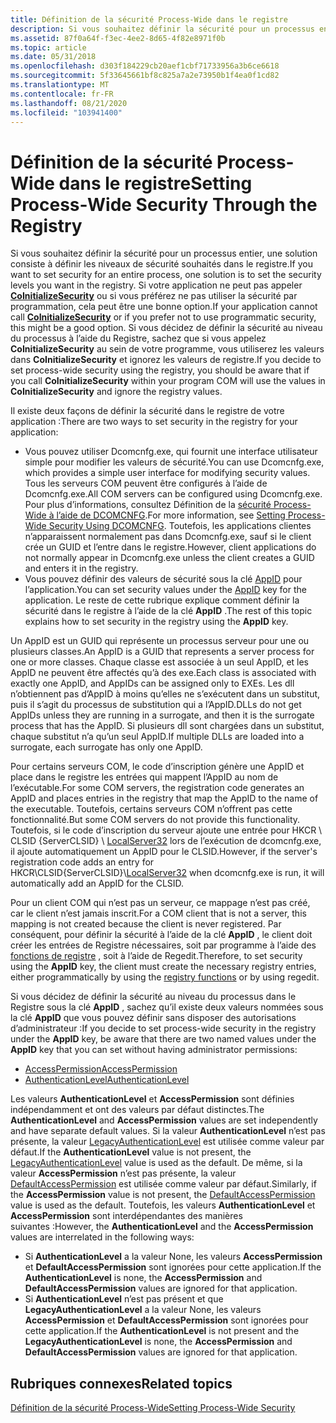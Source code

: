 ```yaml
---
title: Définition de la sécurité Process-Wide dans le registre
description: Si vous souhaitez définir la sécurité pour un processus entier, une solution consiste à définir les niveaux de sécurité souhaités dans le registre.
ms.assetid: 87f0a64f-f3ec-4ee2-8d65-4f82e8971f0b
ms.topic: article
ms.date: 05/31/2018
ms.openlocfilehash: d303f184229cb20aef1cbf71733956a3b6ce6618
ms.sourcegitcommit: 5f33645661bf8c825a7a2e73950b1f4ea0f1cd82
ms.translationtype: MT
ms.contentlocale: fr-FR
ms.lasthandoff: 08/21/2020
ms.locfileid: "103941400"
---
```

# <a name="setting-process-wide-security-through-the-registry"></a><span data-ttu-id="df85f-103">Définition de la sécurité Process-Wide dans le registre</span><span class="sxs-lookup"><span data-stu-id="df85f-103">Setting Process-Wide Security Through the Registry</span></span>

<span data-ttu-id="df85f-104">Si vous souhaitez définir la sécurité pour un processus entier, une solution consiste à définir les niveaux de sécurité souhaités dans le registre.</span><span class="sxs-lookup"><span data-stu-id="df85f-104">If you want to set security for an entire process, one solution is to set the security levels you want in the registry.</span></span> <span data-ttu-id="df85f-105">Si votre application ne peut pas appeler [**CoInitializeSecurity**](/windows/desktop/api/combaseapi/nf-combaseapi-coinitializesecurity) ou si vous préférez ne pas utiliser la sécurité par programmation, cela peut être une bonne option.</span><span class="sxs-lookup"><span data-stu-id="df85f-105">If your application cannot call [**CoInitializeSecurity**](/windows/desktop/api/combaseapi/nf-combaseapi-coinitializesecurity) or if you prefer not to use programmatic security, this might be a good option.</span></span> <span data-ttu-id="df85f-106">Si vous décidez de définir la sécurité au niveau du processus à l’aide du Registre, sachez que si vous appelez **CoInitializeSecurity** au sein de votre programme, vous utiliserez les valeurs dans **CoInitializeSecurity** et ignorez les valeurs de registre.</span><span class="sxs-lookup"><span data-stu-id="df85f-106">If you decide to set process-wide security using the registry, you should be aware that if you call **CoInitializeSecurity** within your program COM will use the values in **CoInitializeSecurity** and ignore the registry values.</span></span>

<span data-ttu-id="df85f-107">Il existe deux façons de définir la sécurité dans le registre de votre application :</span><span class="sxs-lookup"><span data-stu-id="df85f-107">There are two ways to set security in the registry for your application:</span></span>

-   <span data-ttu-id="df85f-108">Vous pouvez utiliser Dcomcnfg.exe, qui fournit une interface utilisateur simple pour modifier les valeurs de sécurité.</span><span class="sxs-lookup"><span data-stu-id="df85f-108">You can use Dcomcnfg.exe, which provides a simple user interface for modifying security values.</span></span> <span data-ttu-id="df85f-109">Tous les serveurs COM peuvent être configurés à l’aide de Dcomcnfg.exe.</span><span class="sxs-lookup"><span data-stu-id="df85f-109">All COM servers can be configured using Dcomcnfg.exe.</span></span> <span data-ttu-id="df85f-110">Pour plus d’informations, consultez Définition de la [sécurité Process-Wide à l’aide de DCOMCNFG](setting-processwide-security-using-dcomcnfg.md).</span><span class="sxs-lookup"><span data-stu-id="df85f-110">For more information, see [Setting Process-Wide Security Using DCOMCNFG](setting-processwide-security-using-dcomcnfg.md).</span></span> <span data-ttu-id="df85f-111">Toutefois, les applications clientes n’apparaissent normalement pas dans Dcomcnfg.exe, sauf si le client crée un GUID et l’entre dans le registre.</span><span class="sxs-lookup"><span data-stu-id="df85f-111">However, client applications do not normally appear in Dcomcnfg.exe unless the client creates a GUID and enters it in the registry.</span></span>
-   <span data-ttu-id="df85f-112">Vous pouvez définir des valeurs de sécurité sous la clé [AppID](appid-key.md) pour l’application.</span><span class="sxs-lookup"><span data-stu-id="df85f-112">You can set security values under the [AppID](appid-key.md) key for the application.</span></span> <span data-ttu-id="df85f-113">Le reste de cette rubrique explique comment définir la sécurité dans le registre à l’aide de la clé **AppID** .</span><span class="sxs-lookup"><span data-stu-id="df85f-113">The rest of this topic explains how to set security in the registry using the **AppID** key.</span></span>

<span data-ttu-id="df85f-114">Un AppID est un GUID qui représente un processus serveur pour une ou plusieurs classes.</span><span class="sxs-lookup"><span data-stu-id="df85f-114">An AppID is a GUID that represents a server process for one or more classes.</span></span> <span data-ttu-id="df85f-115">Chaque classe est associée à un seul AppID, et les AppID ne peuvent être affectés qu’à des exe.</span><span class="sxs-lookup"><span data-stu-id="df85f-115">Each class is associated with exactly one AppID, and AppIDs can be assigned only to EXEs.</span></span> <span data-ttu-id="df85f-116">Les dll n’obtiennent pas d’AppID à moins qu’elles ne s’exécutent dans un substitut, puis il s’agit du processus de substitution qui a l’AppID.</span><span class="sxs-lookup"><span data-stu-id="df85f-116">DLLs do not get AppIDs unless they are running in a surrogate, and then it is the surrogate process that has the AppID.</span></span> <span data-ttu-id="df85f-117">Si plusieurs dll sont chargées dans un substitut, chaque substitut n’a qu’un seul AppID.</span><span class="sxs-lookup"><span data-stu-id="df85f-117">If multiple DLLs are loaded into a surrogate, each surrogate has only one AppID.</span></span>

<span data-ttu-id="df85f-118">Pour certains serveurs COM, le code d’inscription génère une AppID et place dans le registre les entrées qui mappent l’AppID au nom de l’exécutable.</span><span class="sxs-lookup"><span data-stu-id="df85f-118">For some COM servers, the registration code generates an AppID and places entries in the registry that map the AppID to the name of the executable.</span></span> <span data-ttu-id="df85f-119">Toutefois, certains serveurs COM n’offrent pas cette fonctionnalité.</span><span class="sxs-lookup"><span data-stu-id="df85f-119">But some COM servers do not provide this functionality.</span></span> <span data-ttu-id="df85f-120">Toutefois, si le code d’inscription du serveur ajoute une entrée pour HKCR \\ CLSID {ServerCLSID} \\ [LocalServer32](localserver32.md) lors de l’exécution de dcomcnfg.exe, il ajoute automatiquement un AppID pour le CLSID.</span><span class="sxs-lookup"><span data-stu-id="df85f-120">However, if the server's registration code adds an entry for HKCR\\CLSID{ServerCLSID}\\[LocalServer32](localserver32.md) when dcomcnfg.exe is run, it will automatically add an AppID for the CLSID.</span></span>

<span data-ttu-id="df85f-121">Pour un client COM qui n’est pas un serveur, ce mappage n’est pas créé, car le client n’est jamais inscrit.</span><span class="sxs-lookup"><span data-stu-id="df85f-121">For a COM client that is not a server, this mapping is not created because the client is never registered.</span></span> <span data-ttu-id="df85f-122">Par conséquent, pour définir la sécurité à l’aide de la clé **AppID** , le client doit créer les entrées de Registre nécessaires, soit par programme à l’aide des [fonctions de registre](/windows/desktop/SysInfo/registry-functions) , soit à l’aide de Regedit.</span><span class="sxs-lookup"><span data-stu-id="df85f-122">Therefore, to set security using the **AppID** key, the client must create the necessary registry entries, either programmatically by using the [registry functions](/windows/desktop/SysInfo/registry-functions) or by using regedit.</span></span>

<span data-ttu-id="df85f-123">Si vous décidez de définir la sécurité au niveau du processus dans le Registre sous la clé **AppID** , sachez qu’il existe deux valeurs nommées sous la clé **AppID** que vous pouvez définir sans disposer des autorisations d’administrateur :</span><span class="sxs-lookup"><span data-stu-id="df85f-123">If you decide to set process-wide security in the registry under the **AppID** key, be aware that there are two named values under the **AppID** key that you can set without having administrator permissions:</span></span>

-   [<span data-ttu-id="df85f-124">AccessPermission</span><span class="sxs-lookup"><span data-stu-id="df85f-124">AccessPermission</span></span>](accesspermission.md)
-   [<span data-ttu-id="df85f-125">AuthenticationLevel</span><span class="sxs-lookup"><span data-stu-id="df85f-125">AuthenticationLevel</span></span>](authenticationlevel.md)

<span data-ttu-id="df85f-126">Les valeurs **AuthenticationLevel** et **AccessPermission** sont définies indépendamment et ont des valeurs par défaut distinctes.</span><span class="sxs-lookup"><span data-stu-id="df85f-126">The **AuthenticationLevel** and **AccessPermission** values are set independently and have separate default values.</span></span> <span data-ttu-id="df85f-127">Si la valeur **AuthenticationLevel** n’est pas présente, la valeur [LegacyAuthenticationLevel](legacyauthenticationlevel.md) est utilisée comme valeur par défaut.</span><span class="sxs-lookup"><span data-stu-id="df85f-127">If the **AuthenticationLevel** value is not present, the [LegacyAuthenticationLevel](legacyauthenticationlevel.md) value is used as the default.</span></span> <span data-ttu-id="df85f-128">De même, si la valeur **AccessPermission** n’est pas présente, la valeur [DefaultAccessPermission](defaultaccesspermission.md) est utilisée comme valeur par défaut.</span><span class="sxs-lookup"><span data-stu-id="df85f-128">Similarly, if the **AccessPermission** value is not present, the [DefaultAccessPermission](defaultaccesspermission.md) value is used as the default.</span></span> <span data-ttu-id="df85f-129">Toutefois, les valeurs **AuthenticationLevel** et **AccessPermission** sont interdépendantes des manières suivantes :</span><span class="sxs-lookup"><span data-stu-id="df85f-129">However, the **AuthenticationLevel** and the **AccessPermission** values are interrelated in the following ways:</span></span>

-   <span data-ttu-id="df85f-130">Si **AuthenticationLevel** a la valeur None, les valeurs **AccessPermission** et **DefaultAccessPermission** sont ignorées pour cette application.</span><span class="sxs-lookup"><span data-stu-id="df85f-130">If the **AuthenticationLevel** is none, the **AccessPermission** and **DefaultAccessPermission** values are ignored for that application.</span></span>
-   <span data-ttu-id="df85f-131">Si **AuthenticationLevel** n’est pas présent et que **LegacyAuthenticationLevel** a la valeur None, les valeurs **AccessPermission** et **DefaultAccessPermission** sont ignorées pour cette application.</span><span class="sxs-lookup"><span data-stu-id="df85f-131">If the **AuthenticationLevel** is not present and the **LegacyAuthenticationLevel** is none, the **AccessPermission** and **DefaultAccessPermission** values are ignored for that application.</span></span>

## <a name="related-topics"></a><span data-ttu-id="df85f-132">Rubriques connexes</span><span class="sxs-lookup"><span data-stu-id="df85f-132">Related topics</span></span>

<dl> <dt>

[<span data-ttu-id="df85f-133">Définition de la sécurité Process-Wide</span><span class="sxs-lookup"><span data-stu-id="df85f-133">Setting Process-Wide Security</span></span>](setting-processwide-security.md)
</dt> </dl>

 

 